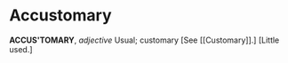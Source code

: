 # Accustomary

**ACCUS'TOMARY**, _adjective_ Usual; customary \[See [[Customary]].\] \[Little used.\]